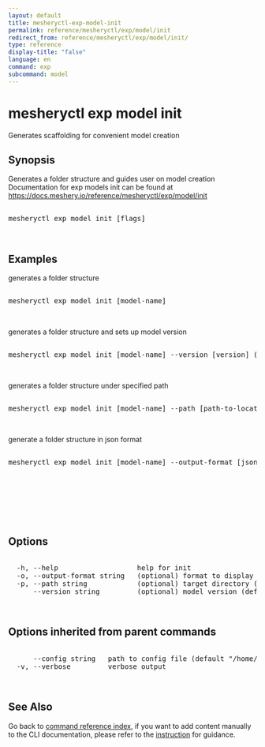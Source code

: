 ```yaml
---
layout: default
title: mesheryctl-exp-model-init
permalink: reference/mesheryctl/exp/model/init
redirect_from: reference/mesheryctl/exp/model/init/
type: reference
display-title: "false"
language: en
command: exp
subcommand: model
---
```


# mesheryctl exp model init

Generates scaffolding for convenient model creation

## Synopsis

Generates a folder structure and guides user on model creation
Documentation for exp models init can be found at https://docs.meshery.io/reference/mesheryctl/exp/model/init
<pre class='codeblock-pre'>
<div class='codeblock'>
mesheryctl exp model init [flags]

</div>
</pre> 

## Examples

generates a folder structure
<pre class='codeblock-pre'>
<div class='codeblock'>
mesheryctl exp model init [model-name]

</div>
</pre> 

generates a folder structure and sets up model version
<pre class='codeblock-pre'>
<div class='codeblock'>
mesheryctl exp model init [model-name] --version [version] (default is v0.1.0)

</div>
</pre> 

generates a folder structure under specified path
<pre class='codeblock-pre'>
<div class='codeblock'>
mesheryctl exp model init [model-name] --path [path-to-location] (default is current folder)

</div>
</pre> 

generate a folder structure in json format
<pre class='codeblock-pre'>
<div class='codeblock'>
mesheryctl exp model init [model-name] --output-format [json|yaml|csv] (default is json)

</div>
</pre> 

<pre class='codeblock-pre'>
<div class='codeblock'>
    

</div>
</pre> 

## Options

<pre class='codeblock-pre'>
<div class='codeblock'>
  -h, --help                   help for init
  -o, --output-format string   (optional) format to display in [json|yaml] (default "json")
  -p, --path string            (optional) target directory (default: current dir) (default ".")
      --version string         (optional) model version (default: v0.1.0) (default "v0.1.0")

</div>
</pre>

## Options inherited from parent commands

<pre class='codeblock-pre'>
<div class='codeblock'>
      --config string   path to config file (default "/home/n2/.meshery/config.yaml")
  -v, --verbose         verbose output

</div>
</pre>

## See Also

Go back to [command reference index](/reference/mesheryctl/), if you want to add content manually to the CLI documentation, please refer to the [instruction](/project/contributing/contributing-cli#preserving-manually-added-documentation) for guidance.
